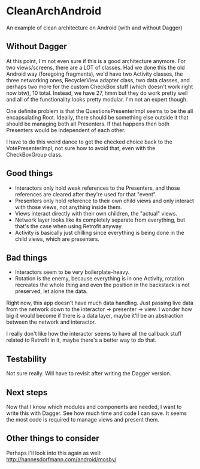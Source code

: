 # CleanArchAndroid
An example of clean architecture on Android (with and without Dagger)


Without Dagger
----
At this point, I'm not even sure if this is a good architecture anymore.
For two views/screens, there are a LOT of classes. Had we done this the old Android way (foregoing fragments), we'd have two Activity classes, the three networking ones, RecyclerView adapter class, two data classes, and perhaps two more for the custom CheckBox stuff (which doesn't work right now btw), 10 total. Instead, we have 27, hmm but they do work pretty well and all of the functionality looks pretty modular. I'm not an expert though.

One definite problem is that the QuestionsPresenterImpl seems to be the all encapsulating Root. Ideally, there should be something else outside it that should be managing both all Presenters. If that happens then both Presenters would be independent of each other.

I have to do this weird dance to get the checked choice back to the VotePresenterImpl, not sure how to avoid that, even with the CheckBoxGroup class.


Good things
---
- Interactors only hold weak references to the Presenters, and those references are cleared after they're used for that "event".
- Presenters only hold reference to their own child views and only interact with those views, not anything inside them.
- Views interact directly with their own children, the "actual" views.
- Network layer looks like its completely separate from everything, but that's the case when using Retrofit anyway.
- Activity is basically just chilling since everything is being done in the child views, which are presenters.

Bad things
----
- Interactors seem to be very boilerplate-heavy.
- Rotation is the enemy, because everything is in one Activity, rotation recreates the whole thing and even the position in the backstack is not preserved, let alone the data.

Right now, this app doesn't have much data handling. Just passing live data from the network down to the interactor -> presenter -> view. I wonder how big it would become if there is a data layer, maybe it'll be an abstraction between the network and interactor.

I really don't like how the interactor seems to have all the callback stuff related to Retrofit in it, maybe there's a better way to do that.


Testability
-----
Not sure really. Will have to revisit after writing the Dagger version.


Next steps
-----
Now that I know which modules and components are needed, I want to write this with Dagger. See how much time and code I can save. It seems the most code is required to manage views and present them.

Other things to consider
-----
Perhaps I'll look into this again as well: http://hannesdorfmann.com/android/mosby/